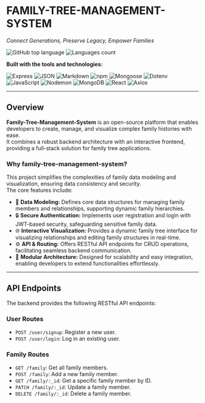 # FAMILY-TREE-MANAGEMENT-SYSTEM

_Connect Generations, Preserve Legacy, Empower Families_

![GitHub top language](https://img.shields.io/github/languages/top/VishalValvi-83/family-tree-management-system)
![Languages count](https://img.shields.io/github/languages/count/VishalValvi-83/family-tree-management-system)

**Built with the tools and technologies:**

![Express](https://img.shields.io/badge/Express-000000?style=for-the-badge&logo=express)
![JSON](https://img.shields.io/badge/JSON-000000?style=for-the-badge&logo=json)
![Markdown](https://img.shields.io/badge/Markdown-000000?style=for-the-badge&logo=markdown)
![npm](https://img.shields.io/badge/npm-CB3837?style=for-the-badge&logo=npm)
![Mongoose](https://img.shields.io/badge/Mongoose-880000?style=for-the-badge&logo=mongoose)
![Dotenv](https://img.shields.io/badge/.ENV-ecd53f?style=for-the-badge&logo=dotenv)
![JavaScript](https://img.shields.io/badge/JavaScript-F7DF1E?style=for-the-badge&logo=javascript)
![Nodemon](https://img.shields.io/badge/Nodemon-76D04B?style=for-the-badge&logo=nodemon)
![MongoDB](https://img.shields.io/badge/MongoDB-4EA94B?style=for-the-badge&logo=mongodb)
![React](https://img.shields.io/badge/React-20232A?style=for-the-badge&logo=react)
![Axios](https://img.shields.io/badge/Axios-5A29E4?style=for-the-badge&logo=axios)

---

## Overview

**Family-Tree-Management-System** is an open-source platform that enables developers to create, manage, and visualize complex family histories with ease.  
It combines a robust backend architecture with an interactive frontend, providing a full-stack solution for family tree applications.

### Why family-tree-management-system?

This project simplifies the complexities of family data modeling and visualization, ensuring data consistency and security.  
The core features include:

- 🌿 **Data Modeling:** Defines core data structures for managing family members and relationships, supporting dynamic family hierarchies.  
- 🔒 **Secure Authentication:** Implements user registration and login with JWT-based security, safeguarding sensitive family data.  
- 🌐 **Interactive Visualization:** Provides a dynamic family tree interface for visualizing relationships and editing family structures in real-time.  
- ⚙️ **API & Routing:** Offers RESTful API endpoints for CRUD operations, facilitating seamless backend communication.  
- 🧙‍ **Modular Architecture:** Designed for scalability and easy integration, enabling developers to extend functionalities effortlessly.  

---

## API Endpoints

The backend provides the following RESTful API endpoints:

### User Routes

- `POST /user/signup`: Register a new user.
- `POST /user/login`: Log in an existing user.

### Family Routes

- `GET /family`: Get all family members.
- `POST /family`: Add a new family member.
- `GET /family/:_id`: Get a specific family member by ID.
- `PATCH /family/:_id`: Update a family member.
- `DELETE /family/:_id`: Delete a family member.
